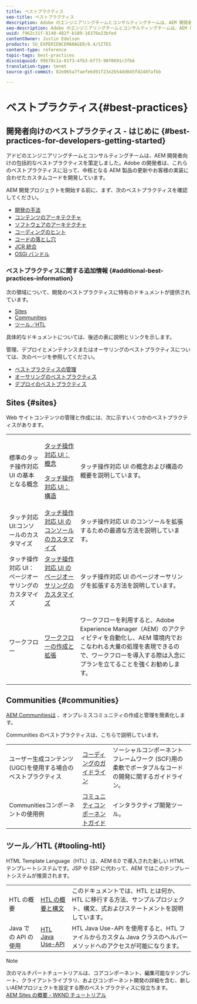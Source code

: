 ```yaml
---
title: ベストプラクティス
seo-title: ベストプラクティス
description: Adobe のエンジニアリングチームとコンサルティングチームは、AEM 開発者向けの包括的なベストプラクティスを策定しました
seo-description: Adobe のエンジニアリングチームとコンサルティングチームは、AEM 開発者向けの包括的なベストプラクティスを策定しました
uuid: f962c31f-8140-482f-b189-16376e23bfed
contentOwner: Justin Edelson
products: SG_EXPERIENCEMANAGER/6.4/SITES
content-type: reference
topic-tags: best-practices
discoiquuid: 99678c1a-81f3-4fb3-bf73-98f0691c3fb6
translation-type: tm+mt
source-git-commit: 82e065a7faefe6d91f23e2b54dd045fd240fafbb

---
```



# ベストプラクティス{#best-practices}

## 開発者向けのベストプラクティス - はじめに {#best-practices-for-developers-getting-started}

アドビのエンジニアリングチームとコンサルティングチームは、AEM 開発者向けの包括的なベストプラクティスを策定しました。Adobe の開発者は、これらのベストプラクティスに沿って、中核となる AEM 製品の更新やお客様の実装に合わせたカスタムコードを開発しています。

AEM 開発プロジェクトを開始する前に、まず、次のベストプラクティスを確認してください。

* [開発の手法](/help/sites-developing/development-practices.md)
* [コンテンツのアーキテクチャ](/help/sites-developing/content-architecture.md)
* [ソフトウェアのアーキテクチャ](/help/sites-developing/software-architecture.md)
* [コーディングのヒント](/help/sites-developing/coding-tips.md)
* [コードの落とし穴](/help/sites-developing/code-pitfalls.md)
* [JCR 統合](/help/sites-developing/jcr-integration.md)
* [OSGi バンドル](/help/sites-developing/osgi-bundles.md)

### ベストプラクティスに関する追加情報 {#additional-best-practices-information}

次の領域について、開発のベストプラクティスに特有のドキュメントが提供されています。

* [Sites](#sites)
* [Communities](/help/sites-developing/best-practices.md#communities)
* [ツール／HTL](/help/sites-developing/best-practices.md#tooling-htl)

具体的なドキュメントについては、後述の表に説明とリンクを示します。

管理、デプロイとメンテナンスまたはオーサリングのベストプラクティスについては、次のページを参照してください。

* [ベストプラクティスの管理](/help/sites-administering/administer-best-practices.md)
* [オーサリングのベストプラクティス](/help/sites-authoring/best-practices.md)
* [デプロイのベストプラクティス](/help/sites-deploying/best-practices.md)

## Sites {#sites}

Web サイトコンテンツの管理と作成には、次に示すいくつかのベストプラクティスがあります。

<table> 
 <tbody>
  <tr>
   <td>標準のタッチ操作対応 UI の基本となる概念</td> 
   <td><p><a href="/help/sites-developing/touch-ui-concepts.md">タッチ操作対応 UI：概念</a></p> <p><a href="/help/sites-developing/touch-ui-structure.md">タッチ操作対応 UI：構造</a></p> </td> 
   <td>タッチ操作対応 UI の概念および構造の概要を説明しています。</td> 
  </tr>
  <tr>
   <td>タッチ対応UI:コンソールのカスタマイズ </td> 
   <td><a href="/help/sites-developing/customizing-consoles-touch.md">タッチ操作対応 UI のコンソールのカスタマイズ</a></td> 
   <td>タッチ操作対応 UI のコンソールを拡張するための最適な方法を説明しています。</td> 
  </tr>
  <tr>
   <td>タッチ操作対応 UI：ページオーサリングのカスタマイズ</td> 
   <td><a href="/help/sites-developing/customizing-page-authoring-touch.md">タッチ操作対応 UI のページオーサリングのカスタマイズ</a></td> 
   <td>タッチ操作対応 UI のページオーサリングを拡張する方法を説明しています。</td> 
  </tr>
  <tr>
   <td>ワークフロー</td> 
   <td><a href="/help/sites-developing/workflows-best-practices.md">ワークフローの作成と拡張</a></td> 
   <td><p>ワークフローを利用すると、Adobe Experience Manager（AEM）のアクティビティを自動化し、AEM 環境内でおこなわれる大量の処理を表現できるので、ワークフローを導入する際は入念にプランを立てることを強くお勧めします。</p> </td> 
  </tr>
 </tbody>
</table>

## Communities {#communities}

[AEM Communitiesは](/help/communities/overview.md) 、オンプレミスコミュニティの作成と管理を簡素化します。

Communities のベストプラクティスは、こちらで説明しています。

|  |  |  |
|---|---|---|
| ユーザー生成コンテンツ(UGC)を使用する場合のベストプラクティス | [コーディングのガイドライン](/help/communities/code-guide.md) | ソーシャルコンポーネントフレームワーク [](/help/communities/scf.md) (SCF)用の柔軟でポータブルなコードの開発に関するガイドライン。 |
| Communitiesコンポーネントの使用例 | [コミュニティコンポーネントガイド](/help/communities/components-guide.md) | インタラクティブ開発ツール。 |

## ツール／HTL {#tooling-htl}

HTML Template Language（HTL）は、AEM 6.0 で導入された新しい HTML テンプレートシステムです。JSP や ESP に代わって、AEM ではこのテンプレートシステムが推奨されます。

|  |  |  |
|---|---|---|
| HTL の概要 | [HTL の概要と構文](https://helpx.adobe.com/experience-manager/htl/user-guide.html) | このドキュメントでは、HTL とは何か、HTL に移行する方法、サンプルプロジェクト、構文、式およびステートメントを説明しています。 |
| Java での API の使用 | [HTL Java Use-API](https://helpx.adobe.com/experience-manager/htl/using/use-api.html) | HTL Java Use-API を使用すると、HTL ファイルからカスタム Java クラスのヘルパーメソッドへのアクセスが可能になります。 |

>[!NOTE]
>
>次のマルチパートチュートリアルは、コアコンポーネント、編集可能なテンプレート、クライアントライブラリ、およびコンポーネント開発の詳細を含む、新しいAEMプロジェクトを設定する際のベストプラクティスに役立ちます。\
>[AEM Sites の概要 - WKND チュートリアル](https://helpx.adobe.com/experience-manager/kt/sites/using/getting-started-wknd-tutorial-develop.html)

